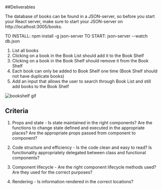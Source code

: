 ##Deliverables

The database of books can be found in a JSON-server, so before you start your React server, make sure to start your JSON-server on http://localhost:3005/books.

TO INSTALL: npm install -g json-server
TO START: json-server --watch db.json

1. List all books
2. Clicking on a book in the Book List should add it to the Book Shelf
3. Clicking on a book in the Book Shelf should remove it from the Book Shelf
4. Each book can only be added to Book Shelf one time (Book Shelf should not have duplicate books)
5. Add an input that allows the user to search through Book List and still add books to the Book Shelf

![bookshelf gif](bookshelf.gif)

## Criteria

1. Props and state - Is state maintained in the right components? Are the functions to change state defined and executed in the appropriate places? Are the appropriate props passed from component to component?

2. Code structure and efficiency - Is the code clean and easy to read? Is functionality appropriately delegated between class and functional components?

3. Component lifecycle - Are the right component lifecycle methods used? Are they used for the correct purposes?

4. Rendering - Is information rendered in the correct locations?

